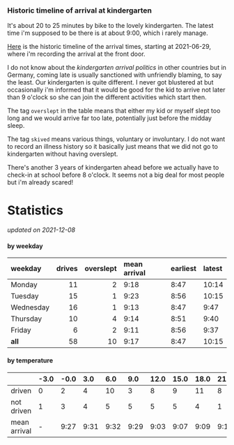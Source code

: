### Historic timeline of arrival at kindergarten

It's about 20 to 25 minutes by bike to the lovely kindergarten. 
The latest time i'm supposed to be there is at about 9:00, 
which i rarely manage. 

[Here](times.csv) is the historic timeline of the arrival times, starting
at 2021-06-29, where i'm recording the arrival at the front door.

I do not know about the *kindergarten arrival politics* in other
countries but in Germany, coming late is usually sanctioned 
with unfriendly blaming, to say the least. Our kindergarten is quite
different. I never got blustered at but occasionally i'm informed
that it would be good for the kid to arrive not later than 9 o'clock
so she can join the different activities which start then. 

The tag `overslept` in the table means that either my kid or myself
slept too long and we would arrive far too late, potentially just
before the midday sleep.

The tag `skived` means various things, voluntary or involuntary. I 
do not want to record an illness history so it basically just means
that we did not go to kindergarten without having overslept.

There's another 3 years of kindergarten ahead before we actually 
have to check-in at school before 8 o'clock. It seems not a big deal
for most people but i'm already scared!


# Statistics

*updated on 2021-12-08*

#### by weekday

| weekday   |   drives |   overslept | mean arrival   | earliest   | latest   |
|:----------|---------:|------------:|:---------------|:-----------|:---------|
| Monday    |       11 |           2 | 9:18           | 8:47       | 10:14    |
| Tuesday   |       15 |           1 | 9:23           | 8:56       | 10:15    |
| Wednesday |       16 |           1 | 9:13           | 8:47       | 9:47     |
| Thursday  |       10 |           4 | 9:14           | 8:51       | 9:40     |
| Friday    |        6 |           2 | 9:11           | 8:56       | 9:37     |
| **all**   |       58 |          10 | 9:17           | 8:47       | 10:15    |

#### by temperature

|              | -3.0   | -0.0   | 3.0   | 6.0   | 9.0   | 12.0   | 15.0   | 18.0   | 21.0   | 24.0   |
|:-------------|:-------|:-------|:------|:------|:------|:-------|:-------|:-------|:-------|:-------|
| driven       | 0      | 2      | 4     | 10    | 3     | 8      | 9      | 11     | 8      | 3      |
| not driven   | 1      | 3      | 4     | 5     | 5     | 5      | 5      | 4      | 1      | 1      |
| mean arrival | -      | 9:27   | 9:31  | 9:32  | 9:29  | 9:03   | 9:07   | 9:09   | 9:17   | 9:15   |

